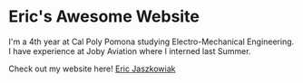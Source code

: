 # Eric's Awesome Website

I'm a 4th year at Cal Poly Pomona studying Electro-Mechanical Engineering. I have experience at Joby Aviation where I interned last Summer.

Check out my website here! [Eric Jaszkowiak](https://ericjaszkowiak.com)
